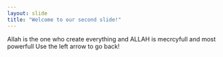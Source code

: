 ```yaml
---
layout: slide
title: "Welcome to our second slide!"
---
```

Allah is the one who create everything and ALLAH is mecrcyfull and most powerfull
Use the left arrow to go back!
